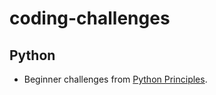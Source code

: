 # coding-challenges

## Python

- Beginner challenges from [Python Principles](https://pythonprinciples.com/challenges/).
